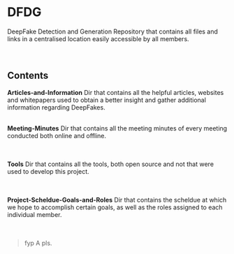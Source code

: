 # DFDG
DeepFake Detection and Generation Repository that contains all files and links in a centralised location easily accessible by all members.  </br></br></br>
## Contents
**Articles-and-Information**
Dir that contains all the helpful articles, websites and whitepapers used to obtain a better insight and gather additional information regarding DeepFakes.</br></br>

**Meeting-Minutes**
Dir that contains all the meeting minutes of every meeting conducted both online and offline.</br></br></br>

**Tools**
Dir that contains all the tools, both open source and not that were used to develop this project.</br></br></br>  

**Project-Scheldue-Goals-and-Roles**
Dir that contains the scheldue at which we hope to accomplish certain goals, as well as the roles assigned to each individual member.</br></br></br>

> fyp A pls.
